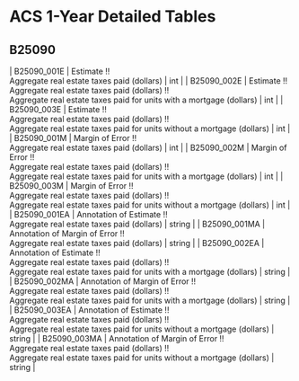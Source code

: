 # ACS 1-Year Detailed Tables

## B25090

| B25090_001E | Estimate !!<br>Aggregate real estate taxes paid (dollars) | int |
| B25090_002E | Estimate !!<br>Aggregate real estate taxes paid (dollars) !!<br>Aggregate real estate taxes paid for units with a mortgage (dollars) | int |
| B25090_003E | Estimate !!<br>Aggregate real estate taxes paid (dollars) !!<br>Aggregate real estate taxes paid for units without a mortgage (dollars) | int |
| B25090_001M | Margin of Error !!<br>Aggregate real estate taxes paid (dollars) | int |
| B25090_002M | Margin of Error !!<br>Aggregate real estate taxes paid (dollars) !!<br>Aggregate real estate taxes paid for units with a mortgage (dollars) | int |
| B25090_003M | Margin of Error !!<br>Aggregate real estate taxes paid (dollars) !!<br>Aggregate real estate taxes paid for units without a mortgage (dollars) | int |
| B25090_001EA | Annotation of Estimate !!<br>Aggregate real estate taxes paid (dollars) | string |
| B25090_001MA | Annotation of Margin of Error !!<br>Aggregate real estate taxes paid (dollars) | string |
| B25090_002EA | Annotation of Estimate !!<br>Aggregate real estate taxes paid (dollars) !!<br>Aggregate real estate taxes paid for units with a mortgage (dollars) | string |
| B25090_002MA | Annotation of Margin of Error !!<br>Aggregate real estate taxes paid (dollars) !!<br>Aggregate real estate taxes paid for units with a mortgage (dollars) | string |
| B25090_003EA | Annotation of Estimate !!<br>Aggregate real estate taxes paid (dollars) !!<br>Aggregate real estate taxes paid for units without a mortgage (dollars) | string |
| B25090_003MA | Annotation of Margin of Error !!<br>Aggregate real estate taxes paid (dollars) !!<br>Aggregate real estate taxes paid for units without a mortgage (dollars) | string |

